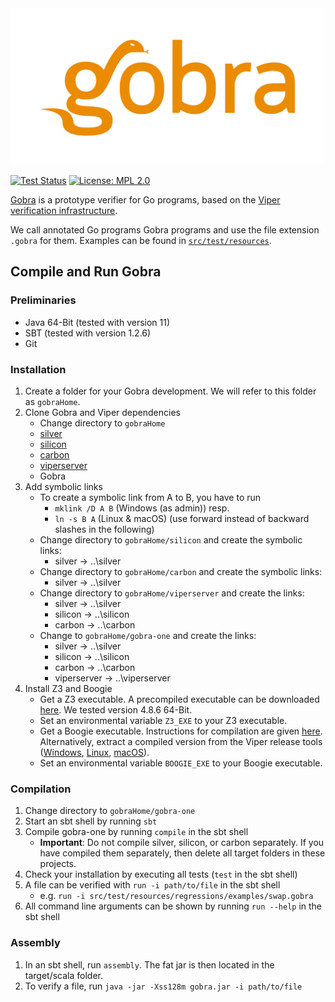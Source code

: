 <img src=".github/docs/gobra.png" height="250">

[![Test Status](https://github.com/viperproject/gobra/workflows/test/badge.svg?branch=master)](https://github.com/viperproject/gobra/actions?query=workflow%3Atest+branch%3Amaster)
[![License: MPL 2.0](https://img.shields.io/badge/License-MPL%202.0-brightgreen.svg)](./LICENSE)

[Gobra](https://www.pm.inf.ethz.ch/research/gobra.html) is a prototype verifier for Go programs, based on the [Viper verification infrastructure](https://www.pm.inf.ethz.ch/research/viper.html).

We call annotated Go programs Gobra programs and use the file extension `.gobra` for them. Examples can be found in [`src/test/resources`](https://github.com/viperproject/gobra/blob/master/src/test/resources).

## Compile and Run Gobra
### Preliminaries
- Java 64-Bit (tested with version 11)
- SBT (tested with version 1.2.6)
- Git

### Installation
1. Create a folder for your Gobra development. We will refer to this folder as `gobraHome`.
2. Clone Gobra and Viper dependencies
    - Change directory to `gobraHome`
    - [silver](https://github.com/viperproject/silver)
    - [silicon](https://github.com/viperproject/silicon)
    - [carbon](https://github.com/viperproject/carbon)
    - [viperserver](https://github.com/viperproject/viperserver)
    - Gobra
3. Add symbolic links
    - To create a symbolic link from A to B, you have to run
        - `mklink /D A B` (Windows (as admin)) resp.
        - `ln -s B A` (Linux & macOS) (use forward instead of backward slashes in the following)
    - Change directory to `gobraHome/silicon` and create the symbolic links:
        - silver -> ..\silver
    - Change directory to `gobraHome/carbon` and create the symbolic links:
        - silver -> ..\silver
    - Change directory to `gobraHome/viperserver` and create the links:
        - silver -> ..\silver
        - silicon -> ..\silicon
        - carbon -> ..\carbon
    - Change to `gobraHome/gobra-one` and create the links:
        - silver -> ..\silver
        - silicon -> ..\silicon
        - carbon -> ..\carbon
        - viperserver -> ..\viperserver
4. Install Z3 and Boogie
    - Get a Z3 executable. A precompiled executable can be downloaded [here](https://github.com/Z3Prover/z3/releases). 
      We tested version 4.8.6 64-Bit.
    - Set an environmental variable `Z3_EXE` to your Z3 executable.
    - Get a Boogie executable. Instructions for compilation are given [here](https://github.com/boogie-org/boogie). 
        Alternatively, extract a compiled version from the Viper release tools
        ([Windows](http://viper.ethz.ch/downloads/ViperToolsReleaseWin.zip), [Linux](http://viper.ethz.ch/downloads/ViperToolsReleaseLinux.zip), [macOS](http://viper.ethz.ch/downloads/ViperToolsReleaseMac.zip)).
    - Set an environmental variable `BOOGIE_EXE` to your Boogie executable.

### Compilation
1. Change directory to `gobraHome/gobra-one`
2. Start an sbt shell by running `sbt`
3. Compile gobra-one by running `compile` in the sbt shell
    - **Important**: Do not compile silver, silicon, or carbon separately. 
    If you have compiled them separately, then delete all target folders in these projects.
4. Check your installation by executing all tests (`test` in the sbt shell)
5. A file can be verified with `run -i path/to/file` in the sbt shell
    - e.g. `run -i src/test/resources/regressions/examples/swap.gobra`
6. All command line arguments can be shown by running `run --help` in the sbt shell

### Assembly
1. In an sbt shell, run `assembly`. The fat jar is then located in the target/scala folder.
2. To verify a file, run `java -jar -Xss128m gobra.jar -i path/to/file`
